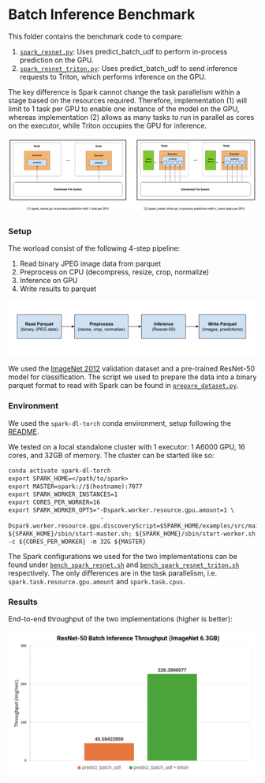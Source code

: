 # Batch Inference Benchmark

This folder contains the benchmark code to compare:
1. [`spark_resnet.py`](spark_resnet.py): Uses predict_batch_udf to perform in-process prediction on the GPU.
2. [`spark_resnet_triton.py`](spark_resnet_triton.py): Uses predict_batch_udf to send inference requests to Triton, which performs inference on the GPU.

The key difference is Spark cannot change the task parallelism within a stage based on the resources required. Therefore, implementation (1) will limit to 1 task per GPU to enable one instance of the model on the GPU, whereas implementation (2) allows as many tasks to run in parallel as cores on the executor, while Triton occupies the GPU for inference.

<img src="../images/benchmark_comparison.png" alt="drawing" width="1000"/>

### Setup

The worload consist of the following 4-step pipeline:
1. Read binary JPEG image data from parquet
2. Preprocess on CPU (decompress, resize, crop, normalize)
3. Inference on GPU
4. Write results to parquet

<img src="../images/benchmark_pipeline.png" alt="drawing" width="800"/>

We used the [ImageNet 2012](https://image-net.org/challenges/LSVRC/2012/2012-downloads.php#Images) validation dataset and a pre-trained ResNet-50 model for classification. The script we used to prepare the data into a binary parquet format to read with Spark can be found in [`prepare_dataset.py`](prepare_dataset.py).

### Environment

We used the `spark-dl-torch` conda environment, setup following the [README](./README.md).

We tested on a local standalone cluster with 1 executor: 1 A6000 GPU, 16 cores, and 32GB of memory. The cluster can be started like so:
```shell
conda activate spark-dl-torch
export SPARK_HOME=</path/to/spark>
export MASTER=spark://$(hostname):7077
export SPARK_WORKER_INSTANCES=1
export CORES_PER_WORKER=16
export SPARK_WORKER_OPTS="-Dspark.worker.resource.gpu.amount=1 \
                          -Dspark.worker.resource.gpu.discoveryScript=$SPARK_HOME/examples/src/main/scripts/getGpusResources.sh"
${SPARK_HOME}/sbin/start-master.sh; ${SPARK_HOME}/sbin/start-worker.sh -c ${CORES_PER_WORKER} -m 32G ${MASTER}
```

The Spark configurations we used for the two implementations can be found under [`bench_spark_resnet.sh`](bench_spark_resnet.sh)  and [`bench_spark_resnet_triton.sh`](bench_spark_resnet_triton.sh) respectively. The only differences are in the task parallelism, i.e. `spark.task.resource.gpu.amount` and `spark.task.cpus`.

### Results

End-to-end throughput of the two implementations (higher is better):

<img src="../images/benchmark_results.png" alt="drawing" width="800"/>